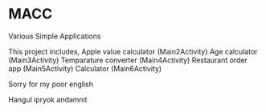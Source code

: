 # MACC

Various Simple Applications

This project includes,
Apple value calculator (Main2Activity)
Age calculator (Main3Activity)
Temparature converter (Main4Activity)
Restaurant order app (Main5Activity)
Calculator (Main6Activity)

Sorry for my poor english

Hangul ipryok andamnit
